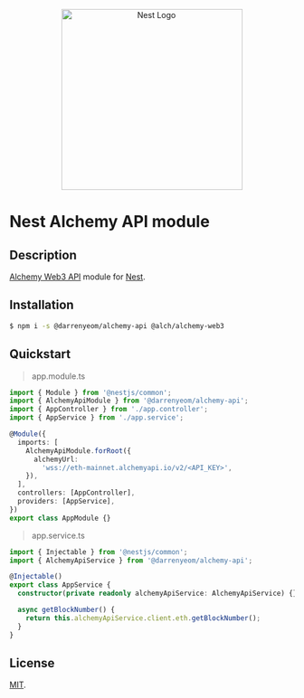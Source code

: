 <p align="center">
  <a href="http://nestjs.com/" target="blank"><img src="https://nestjs.com/img/logo_text.svg" width="320" alt="Nest Logo" /></a>
</p>

# Nest Alchemy API module

## Description

[Alchemy Web3 API](https://www.npmjs.com/package/@alch/alchemy-web3) module for [Nest](https://github.com/nestjs/nest).

## Installation

```bash
$ npm i -s @darrenyeom/alchemy-api @alch/alchemy-web3
```

## Quickstart

> app.module.ts

```typescript
import { Module } from '@nestjs/common';
import { AlchemyApiModule } from '@darrenyeom/alchemy-api';
import { AppController } from './app.controller';
import { AppService } from './app.service';

@Module({
  imports: [
    AlchemyApiModule.forRoot({
      alchemyUrl:
        'wss://eth-mainnet.alchemyapi.io/v2/<API_KEY>',
    }),
  ],
  controllers: [AppController],
  providers: [AppService],
})
export class AppModule {}
```

> app.service.ts
```typescript
import { Injectable } from '@nestjs/common';
import { AlchemyApiService } from '@darrenyeom/alchemy-api';

@Injectable()
export class AppService {
  constructor(private readonly alchemyApiService: AlchemyApiService) {}

  async getBlockNumber() {
    return this.alchemyApiService.client.eth.getBlockNumber();
  }
}
```


## License

[MIT](LICENSE).
